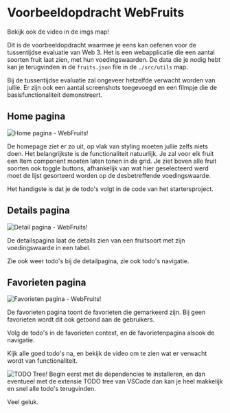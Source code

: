 # Voorbeeldopdracht WebFruits

Bekijk ook de video in de imgs map!

Dit is de voorbeeldopdracht waarmee je eens kan oefenen voor de tussentijdse evaluatie van Web 3. Het is een webapplicatie die een aantal soorten fruit laat zien, met hun voedingswaarden. De data die je nodig hebt kan je terugvinden in de `fruits.json` file in de `./src/utils` map.

Bij de tussentijdse evaluatie zal ongeveer hetzelfde verwacht worden van jullie. Er zijn ook een aantal screenshots toegevoegd en een filmpje die de basisfunctionaliteit demonstreert.

## Home pagina

![Home pagina - WebFruits!](/imgs/homepage.png "WebFruits homepage")

De homepage ziet er zo uit, op vlak van styling moeten jullie zelfs niets doen. Het belangrijkste is de functionaliteit natuurlijk. Je zal voor elk fruit een Item component moeten laten tonen in de grid. Je ziet boven alle fruit soorten ook toggle buttons, afhankelijk van wat hier geselecteerd werd moet de lijst gesorteerd worden op de desbetreffende voedingswaarde.

Het handigste is dat je de todo's volgt in de code van het startersproject.

## Details pagina

![Detail pagina - WebFruits!](/imgs/detailspage.png "WebFruits detailpagina")

De detailspagina laat de details zien van een fruitsoort met zijn voedingswaarde in een tabel.

Zie ook weer todo's bij de detailpagina, zie ook todo's navigatie.

## Favorieten pagina

![Favorieten pagina - WebFruits!](/imgs/favoritespage.png "WebFruits favorieten")

De favorieten pagina toont de favorieten die gemarkeerd zijn. Bij geen favorieten wordt dit ook getoond aan de gebruikers.

Volg de todo's in de favorieten context, en de favorietenpagina alsook de navigatie.

Kijk alle goed todo's na, en bekijk de video om te zien wat er verwacht wordt van functionaliteit.

![TODO Tree!](/imgs/todotree.png "TODO Tree")
Begin eerst met de dependencies te installeren, en dan eventueel met de extensie TODO tree van VSCode dan kan je heel makkelijk en snel alle todo's terugvinden.

Veel geluk.
